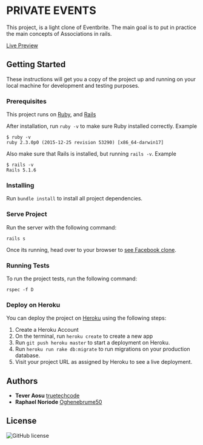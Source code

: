 # PRIVATE EVENTS

This project, is a light clone of Eventbrite. The main goal is to put in practice the main concepts of Associations in rails.

[Live Preview](https://young-retreat-43768.herokuapp.com/)

## Getting Started

These instructions will get you a copy of the project up and running on your local machine for development and testing purposes. 

### Prerequisites

This project runs on [Ruby](https://www.ruby-lang.org/en/documentation/installation/), and [Rails](http://installrails.com/)

After installation, run `ruby -v` to make sure Ruby installed correctly. Example
```
$ ruby -v
ruby 2.3.0p0 (2015-12-25 revision 53290) [x86_64-darwin17]
```

Also make sure that Rails is installed, but running `rails -v`. 
Example
```
$ rails -v
Rails 5.1.6
```

### Installing

Run `bundle install` to install all project dependencies.

### Serve Project

Run the server with the following command:

```
rails s
```

Once its running, head over to your browser to [see Facebook clone](http://localhost:3000/).


### Running Tests

To run the project tests, run the following command:
```
rspec -f D
```

### Deploy on Heroku

You can deploy the project on [Heroku](https://www.heroku.com/) using the following steps:

1. Create a Heroku Account
2. On the terminal, run `heroku create` to create a new app
3. Run `git push heroku master` to start a deployment on Heroku.
4. Run `heroku run rake db:migrate` to run migrations on your production database.
5. Visit your project URL as assigned by Heroku to see a live deployment.

## Authors

* **Tever Aosu** [truetechcode](https://github.com/truetechcode)
* **Raphael Noriode** [Oghenebrume50](https://github.com/Oghenebrume50)

## License

![GitHub license](https://img.shields.io/badge/license-MIT-blue.svg)
